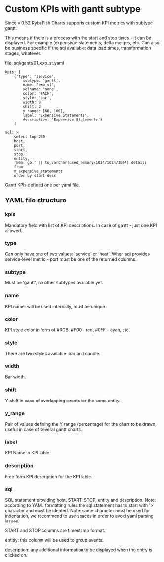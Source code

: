 # Custom KPIs with gantt subtype
Since v 0.52 RybaFish Charts supports custom KPI metrics with subtype gantt.

This means if there is a process with the start and stop times - it can be displayed. For example (expensiv)e statements, delta merges, etc. Can also be business specific if the sql available: data load times, transformation stages, whatever.

file: sql/gantt/01_exp_st.yaml
```
kpis: [
    {'type': 'service',
        subtype: 'gantt',
        name: 'exp_st',
        sqlname: 'none',
        color: '#ACF',
        style: 'bar',
        width: 8
        shift: 2
        y_range: [60, 100],
        label: 'Expensive Statements',
        description: 'Expensive Statements'}
    ]

sql: >
    select top 250
    host,
    port,
    start,
    stop,
    entity,
    'mem, gb:' || to_varchar(used_memory/1024/1024/1024) details
    from
    m_expensive_statements
    order by start desc
```

Gantt KPIs defined one per yaml file.

## YAML file structure
### kpis
Mandatory field with list of KPI descriptions. In case of gantt - just one KPI allowed.

### type
Can only have one of two values: 'service' or 'host'.
When sql provides service-level metric - port must be one of the returned columns. 

### subtype
Must be 'gantt', no other subtypes available yet.

### name
KPI name: will be used internally, must be unique.

### color
KPI style color in form of #RGB. #F00 - red, #0FF - cyan, etc.

### style
There are two styles available: bar and candle.

### width
Bar width.

### shift
Y-shift in case of overlapping events for the same entity.

### y_range
Pair of values defining the Y range (percentage) for the chart to be drawn, useful in case of several gantt charts.

### label
KPI Name in KPI table.

### description
Free form KPI description for the KPI table.

### sql
SQL statement providing host, START, STOP, entity and description. Note: according to YAML formatting rules the sql statement has to start with '>' character and must be idented. Note: same character must be used for indentation, we recommend to use spaces in order to avoid yaml parsing issues.

START and STOP columns are timestamp format.

entitiy: this column will be used to group events.

description: any additional information to be displayed when the entry is clicked on.
